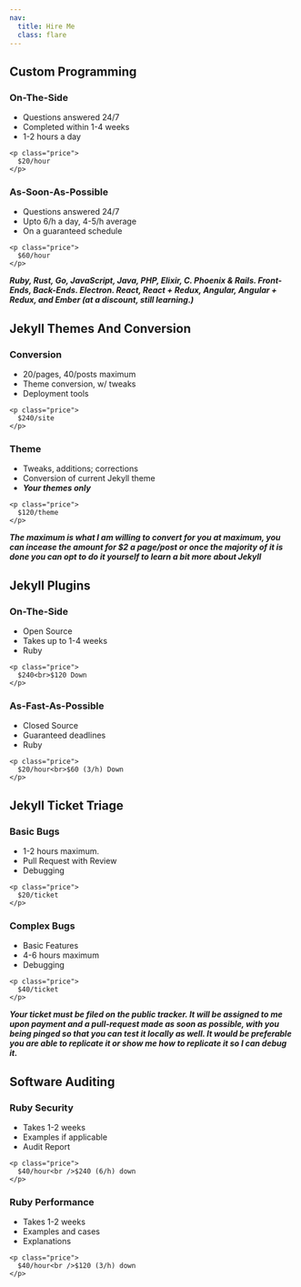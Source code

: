 ```yaml
---
nav:
  title: Hire Me
  class: flare
---
```


## Custom Programming

<div class="pricebox">
  <div>
    <h3>On-The-Side</h3>
    <ul>
      <li>Questions answered 24/7</li>
      <li>Completed within 1-4 weeks</li>
      <li>1-2 hours a day</li>
    </ul>

    <p class="price">
      $20/hour
    </p>
  </div>

  <div>
    <h3>As-Soon-As-Possible</h3>
    <ul>
      <li>Questions answered 24/7</li>
      <li>Upto 6/h a day, 4-5/h average</li>
      <li>On a guaranteed schedule</li>
    </ul>

    <p class="price">
      $60/hour
    </p>
  </div>
</div>

***Ruby, Rust, Go, JavaScript, Java, PHP, Elixir, C.  Phoenix & Rails.
Front-Ends, Back-Ends. Electron. React, React + Redux, Angular, Angular + Redux,
and Ember (at a discount, still learning.)***

## Jekyll Themes And Conversion

<div class="pricebox">
  <div>
    <h3>Conversion</h3>
    <ul>
      <li>20/pages, 40/posts maximum</li>
      <li>Theme conversion, w/ tweaks</li>
      <li>Deployment tools</li>
    </ul>

    <p class="price">
      $240/site
    </p>
  </div>

  <div>
    <h3>Theme</h3>
    <ul>
      <li>Tweaks, additions; corrections</li>
      <li>Conversion of current Jekyll theme</li>
      <li><b><i>Your themes only</i></b></li>
    </ul>

    <p class="price">
      $120/theme
    </p>
  </div>
</div>

***The maximum is what I am willing to convert for you at maximum, you can
incease the amount for $2 a page/post or once the majority of it is done you
can opt to do it yourself to learn a bit more about Jekyll***

## Jekyll Plugins

<div class="pricebox">
  <div>
    <h3>On-The-Side</h3>
    <ul>
      <li>Open Source</li>
      <li>Takes up to 1-4 weeks</li>
      <li>Ruby</li>
    </ul>

    <p class="price">
      $240<br>$120 Down
    </p>
  </div>

  <div>
    <h3>As-Fast-As-Possible</h3>
    <ul>
      <li>Closed Source</li>
      <li>Guaranteed deadlines</li>
      <li>Ruby</li>
    </ul>

    <p class="price">
      $20/hour<br>$60 (3/h) Down
    </p>
  </div>
</div>


## Jekyll Ticket Triage

<div class="pricebox">
  <div>
    <h3>Basic Bugs</h3>
    <ul>
      <li>1-2 hours maximum.</li>
      <li>Pull Request with Review</li>
      <li>Debugging</li>
    </ul>

    <p class="price">
      $20/ticket
    </p>
  </div>

  <div>
    <h3>Complex Bugs</h3>
    <ul>
      <li>Basic Features</li>
      <li>4-6 hours maximum</li>
      <li>Debugging</li>
    </ul>

    <p class="price">
      $40/ticket
    </p>
  </div>
</div>

***Your ticket must be filed on the public tracker. It will be assigned to
me upon payment and a pull-request made as soon as possible, with you being
pinged so that you can test it locally as well.  It would be preferable you
are able to replicate it or show me how to replicate it so I can debug it.***

## Software Auditing

<div class="pricebox">
  <div>
    <h3>Ruby Security</h3>
    <ul>
      <li>Takes 1-2 weeks</li>
      <li>Examples if applicable</li>
      <li>Audit Report</li>
    </ul>

    <p class="price">
      $40/hour<br />$240 (6/h) down
    </p>
  </div>

  <div>
    <h3>Ruby Performance</h3>
    <ul>
      <li>Takes 1-2 weeks</li>
      <li>Examples and cases</li>
      <li>Explanations</li>
    </ul>

    <p class="price">
      $40/hour<br />$120 (3/h) down
    </p>
  </div>
</div>
